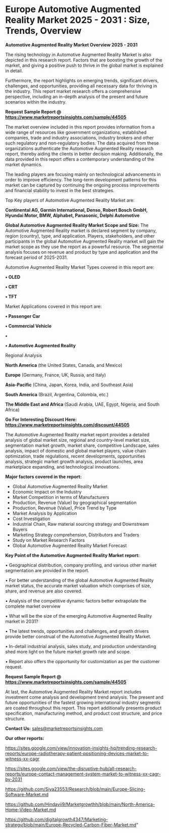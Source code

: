 # Europe Automotive Augmented Reality Market 2025 - 2031 : Size, Trends, Overview

<Strong> Automotive Augmented Reality Market Overview 2025 - 2031</strong>

The rising technology in Automotive Augmented Reality Market is also depicted in this research report. Factors that are boosting the growth of the market, and giving a positive push to thrive in the global market is explained in detail.

Furthermore, the report highlights on emerging trends, significant drivers, challenges, and opportunities, providing all necessary data for thriving in the industry. This report market research offers a comprehensive perspective, including an in-depth analysis of the present and future scenarios within the industry.

<strong>Request Sample Report @ <a href=https://www.marketreportsinsights.com/sample/44505>https://www.marketreportsinsights.com/sample/44505</a></strong>

The market overview included in this report provides information from a wide range of resources like government organizations, established companies, trade and industry associations, industry brokers and other such regulatory and non-regulatory bodies. The data acquired from these organizations authenticate the Automotive Augmented Reality research report, thereby aiding the clients in better decision making. Additionally, the data provided in this report offers a contemporary understanding of the market dynamics.

The leading players are focusing mainly on technological advancements in order to improve efficiency. The long-term development patterns for this market can be captured by continuing the ongoing process improvements and financial stability to invest in the best strategies.

Top Key players of Automotive Augmented Reality Market are:

<strong>Continental AG, Garmin International, Denso, Robert Bosch GmbH, Hyundai Motor, BMW, Alphabet, Panasonic, Delphi Automotive</strong>

<strong><b>Global Automotive Augmented Reality Market Scope and Size:</b></strong>
The Automotive Augmented Reality market is declared segment by company, region (country), type, and application. Players, stakeholders, and other participants in the global Automotive Augmented Reality market will gain the market scope as they use the report as a powerful resource. The segmental analysis focuses on revenue and product by type and application and the forecast period of 2025-2031.

Automotive Augmented Reality Market Types covered in this report are:

<strong>•  OLED

•  CRT

•  TFT</strong>

Market Applications covered in this report are:

<strong>•  Passenger Car

•  Commercial Vehicle

•  

•  Automotive Augmented Reality</strong> 

Regional Analysis

<strong>North America</strong> (the United States, Canada, and Mexico)

<strong>Europe</strong> (Germany, France, UK, Russia, and Italy)

<strong>Asia-Pacific</strong> (China, Japan, Korea, India, and Southeast Asia)

<strong>South America</strong> (Brazil, Argentina, Colombia, etc.)

<strong>The Middle East and Africa</strong> (Saudi Arabia, UAE, Egypt, Nigeria, and South Africa)

<strong>Go For Interesting Discount Here: <a href=https://www.marketreportsinsights.com/discount/44505>https://www.marketreportsinsights.com/discount/44505</a></strong>

The Automotive Augmented Reality market report provides a detailed analysis of global market size, regional and country-level market size, segmentation market growth, market share, competitive Landscape, sales analysis, impact of domestic and global market players, value chain optimization, trade regulations, recent developments, opportunities analysis, strategic market growth analysis, product launches, area marketplace expanding, and technological innovations.

<strong><b>Major factors covered in the report:</b></strong>
<ul>
  <li>Global Automotive Augmented Reality Market </li>
  <li>Economic Impact on the Industry</li>
  <li>Market Competition in terms of Manufacturers</li>
  <li>Production, Revenue (Value) by geographical segmentation</li>
  <li>Production, Revenue (Value), Price Trend by Type</li>
  <li>Market Analysis by Application</li>
  <li>Cost Investigation</li>
  <li>Industrial Chain, Raw material sourcing strategy and Downstream Buyers</li>
  <li>Marketing Strategy comprehension, Distributors and Traders</li>
  <li>Study on Market Research Factors</li>
  <li>Global Automotive Augmented Reality Market Forecast</li>
</ul>

<strong><b>Key Point of the Automotive Augmented Reality Market report:</b></strong>

• Geographical distribution, company profiling, and various other market segmentation are provided in the report.

• For better understanding of the global Automotive Augmented Reality market status, the accurate market valuation which comprises of size, share, and revenue are also covered.

• Analysis of the competitive dynamic factors better extrapolate the complete market overview

• What will be the size of the emerging Automotive Augmented Reality market in 2031?

• The latest trends, opportunities and challenges, and growth drivers provide better construal of the Automotive Augmented Reality Market.

• In-detail industrial analysis, sales study, and production understanding shed more light on the future market growth rate and scope.

• Report also offers the opportunity for customization as per the customer request.

<strong>Request Sample Report @ <a href=https://www.marketreportsinsights.com/sample/44505>https://www.marketreportsinsights.com/sample/44505</a></strong>

At last, the Automotive Augmented Reality Market report includes investment come analysis and development trend analysis. The present and future opportunities of the fastest growing international industry segments are coated throughout this report. This report additionally presents product specification, manufacturing method, and product cost structure, and price structure.

<strong>Contact Us:</strong>
sales@marketreportsinsights.com

<strong>Our other reports:</strong>

<a href=https://sites.google.com/view/innovation-insights-hq/trending-research-reports/europe-radiotherapy-patient-positioning-devices-market-to-witness-xx-cagr>https://sites.google.com/view/innovation-insights-hq/trending-research-reports/europe-radiotherapy-patient-positioning-devices-market-to-witness-xx-cagr</a>

<a href=https://sites.google.com/view/the-disruptive-hub/all-research-reports/europe-contact-management-system-market-to-witness-xx-cagr-by-2031>https://sites.google.com/view/the-disruptive-hub/all-research-reports/europe-contact-management-system-market-to-witness-xx-cagr-by-2031</a>

<a href=https://github.com/Siya23553/Research/blob/main/Europe-Slicing-Software-Market.md>https://github.com/Siya23553/Research/blob/main/Europe-Slicing-Software-Market.md</a>

<a href=https://github.com/Hindavii9/Marketgrowthh/blob/main/North-America-Home-Video-Market.md>https://github.com/Hindavii9/Marketgrowthh/blob/main/North-America-Home-Video-Market.md</a>

<a href=https://github.com/digitalgrowth4347/Marketing-strategy/blob/main/Europe-Recycled-Carbon-Fiber-Market.md>https://github.com/digitalgrowth4347/Marketing-strategy/blob/main/Europe-Recycled-Carbon-Fiber-Market.md</a>"
